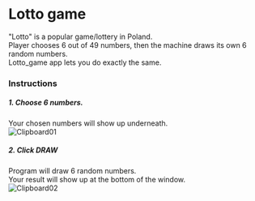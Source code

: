 # Lotto game

"Lotto" is a popular game/lottery in Poland.  
Player chooses 6 out of 49 numbers, then the machine draws its own 6 random numbers.  
Lotto_game app lets you do exactly the same.

### Instructions

##### 1. Choose 6 numbers.
Your chosen numbers will show up underneath.  
![Clipboard01](https://user-images.githubusercontent.com/98057823/158607657-00597089-4d03-48a3-8af3-6261a47a69f5.png)

##### 2. Click DRAW
Program will draw 6 random numbers.  
Your result will show up at the bottom of the window.  
![Clipboard02](https://user-images.githubusercontent.com/98057823/158608098-980362b0-462a-42ed-95f8-626087348e49.png)
